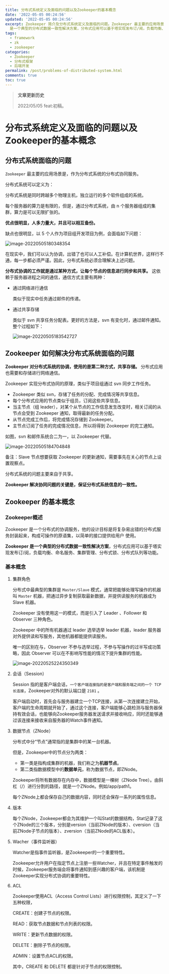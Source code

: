 ```yaml
---
title: 分布式系统定义及面临的问题以及Zookeeper的基本概念
date: '2022-05-05 00:24:56'
updated: '2022-05-05 00:24:56'
excerpt: Zookeeper 简介及分布式系统定义及面临的问题。Zookeeper 最主要的应用场景是，作为分布式系统的分布式协同服务。Zookeeper
  是一个典型的分布式数据一致性解决方案，分布式应用可以基于塔实现发布订/阅，负载均衡、命名服务、集群管理、分布式锁、分布式队列等功能。
tags:
  - framework
  - zk
  - zookeeper
categories:
  - Zookeeper
  - 分布式框架
  - 后端开发
permalink: /post/problems-of-distributed-system.html
comments: true
toc: true
---
```

> **文章更新历史**
>
> 2022/05/05 feat:初稿。

# 分布式系统定义及面临的问题以及Zookeeper的基本概念

## 分布式系统面临的问题

`Zookeeper` 最主要的应用场景是，作为分布式系统的分布式协同服务。

分布式系统可以定义为：

分布式系统是同时跨越多个物理主机，独立运行的多个软件组成的系统。

每个服务器的算力是有限的，但是，通过分布式系统，由 n 个服务器组成的集群，算力是可以无限扩张的。

**优点很明显，人多力量大，并且可以相互备份。**

缺点也很明显，以 5 个人作为项目组开发项目为例，会面临如下问题：

![image-20220505180348354](https://img1.terwer.space/image-20220505180348354.png)

在现实中，我们可以认为协调，出错了也可以人工补偿。在计算机世界，这样行不通，每一步都必须严谨。因此，分布式系统必须合理解决上述问题。

**分布式协调的工作就是通过某种方式，让每个节点的信息进行同步和共享。** 这依赖于服务器进程之间的通信，通信方式主要有两种：

- 通过网络进行通信

  类似于现实中任务通过邮件的传递。
- 通过共享存储

  类似于 svn 共享任务分配表。更好的方法是，svn 有变化时，通过邮件通知。整个过程如下：

  ![image-20220505183542727](https://img1.terwer.space/image-20220505183542727.png)

## Zookeeper 如何解决分布式系统面临的问题

**Zookeeper 对分布式系统的协调，使用的是第二种方式，共享存储。** 分布式应用也需要和存储进行网络通信。

Zookeeper 实现分布式协同的原理，类似于项目组通过 svn 同步工作任务。

- Zookeeper 类似 svn，存储了任务的分配、完成情况等共享信息。
- 每个分布式应用的节点类似于组员，订阅这些共享信息。
- 当主节点（组 leader），对某个从节点的工作信息发生改变时，相关订阅的从节点会受到 Zookeeper 通知，取得最新的任务分配。
- 从节点完成工作后，将完成情况存储到 Zookeeper。
- 主节点订阅了任务的完成情况信息，所以将得到 Zookeeper 的完工通知。

如图，svn 和邮件系统合二为一，以 Zookeeper 代替。

![image-20220505184704848](https://img1.terwer.space/image-20220505184704848.png)

备注：Slave 节点想要获取 Zookeeper 的更新通知，需要事先在关心的节点上设置观察点。

分布式系统的问题主要来自于共享。

**Zookeeper 解决协同问题的关键是，保证分布式系统信息的一致性。**

## Zookeeper 的基本概念

### Zookeeper概述

Zookeeper 是一个分布式的协调服务，他的设计目标是将复杂易出错的分布式服务封装起来，构成可操作的原语集，以简单的接口提供给用户 使用。

**Zookeeper 是一个典型的分布式数据一致性解决方案**，分布式应用可以基于塔实现发布订/阅，负载均衡、命名服务、集群管理、分布式锁、分布式队列等功能。

### 基本概念

1. 集群角色

   分布式中最典型的集群是 `Master/Slave` 模式，通常把能够处理写操作的机器叫 `Master` 机器，把通过异步复制获取最新数据，并提供读服务的机器成为 Slave 机器。

   Zookeeper 没有使用这一的模式，而是引入了 Leader 、Follower 和 Observer 三种角色。

   Zookeeper 中的所有机器通过 leader 选举选举 leader 机器，leader 服务器对外提供读和写服务，其他机器都能提供读服务。

   唯一的区别在与，Observer 不参与选举过程，不参与写操作的过半写成功策略，因此 Observer 可以在不影响写性能的情况下提升集群的性能。

   ![image-20220525224350349](https://img1.terwer.space/image-20220525224350349.png)

2. 会话（Session）

   Session 指的是客户端会话，`一个客户端连接指的是客户端和服务端之间的一个 TCP 长连接`，Zookeeper对外的默认端口是 `2181` 。

   客户端启动时，首先会与服务器建立一个TCP连接，从第一次连接建立开始，客户端的生命周期就开始了，通过这个连接，客户端能够心跳检测与服务器保持有效会话，也能够向Zookeeper服务器发送请求并接收响应，同时还能够通过该连接来接收来自服务器的Watch事件通知。

3. 数据节点（ZNode）

   分布式中分“节点”通常指的是集群中的某一台机器。

   但是，Zookeeper中的节点分为两类：

   - 第一类是指构成集群的机器，我们称之为**机器节点**。
   - 第二类指数据模型中的**数据单元**，称为数据节点，即ZNode。

   Zookeeper将所有数据存在内存中，数据模型是一棵树（ZNode Tree）。由斜杠（/）进行分割的路径，就是一个ZNode。例如/app/path1。

   每个ZNode上都会保存自己的数据内容，同时还会保存一系列的属性信息。

4. 版本

   每个ZNode，Zookeeper都会为其维护一个叫Stat的数据结构，Stat记录了这个ZNode的三个版本，分别是version（当前ZNode的版本）、cversion（当前ZNode子节点的版本）、zversion（当前ZNode的ACL版本）。

5. Wacher（事件监听器）

   Watcher是指事件监听器，是Zookeeper的一个重要特性。

   Zookeeper允许用户在指定节点上注册一些Watcher，并且在特定事件触发的时候，Zookeeper服务端会将事件通知到感兴趣的客户端，该机制是Zookeeper实现分布式协调的重要特性。

6. ACL

   Zookeeper使用ACL（Access Control Lists）进行权限控制，其定义了一下五种权限，

   CREATE：创建子节点的权限。

   READ：获取节点数据和节点列表的权限。

   WRITE：更新节点数据的权限。

   DELETE：删除子节点的权限。

   ADMIN：设置节点ACL的权限。

   其中，CREATE 和 DELETE 都是针对子节点的权限控制。